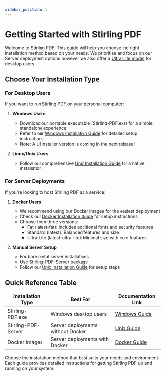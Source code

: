 ```yaml
---
sidebar_position: 1
---
```

# Getting Started with Stirling PDF

Welcome to Stirling PDF! This guide will help you choose the right installation method based on your needs.
We prioritise and focus on our Server deployment options however we also offer a [Ultra-Lite model](/Installation/Docker/Docker%20Versions) for desktop users

## Choose Your Installation Type

### For Desktop Users
If you want to run Stirling PDF on your personal computer:

1. **Windows Users**
   - Download our portable executable (Stirling-PDF.exe) for a simple, standalone experience
   - Refer to our [Windows Installation Guide](/Installation/Windows%20Installation) for detailed setup instructions
   - Note: A UI installer version is coming in the next release!

2. **Linux/Unix Users**
   - Follow our comprehensive [Unix Installation Guide](/Installation/Unix%20Installation) for a native installation

### For Server Deployments
If you're looking to host Stirling PDF as a service:

1. **Docker Users**
   - We recommend using our Docker images for the easiest deployment
   - Check our [Docker Installation Guide](/Installation/Docker/Docker%20Install) for setup instructions
   - Choose from three versions:
     - Fat (latest-fat): Includes additional fonts and security features
     - Standard (latest): Balanced features and size
     - Ultra-Lite (latest-ultra-lite): Minimal size with core features

2. **Manual Server Setup**
   - For bare metal server installations
   - Use Stirling-PDF-Server package
   - Follow our [Unix Installation Guide](/Installation/Unix%20Installation) for setup steps

## Quick Reference Table

| Installation Type | Best For | Documentation Link |
|------------------|----------|-------------------|
| Stirling-PDF.exe | Windows desktop users | [Windows Guide](/Installation/Windows%20Installation) |
| Stirling-PDF-Server | Server deployments without Docker | [Unix Guide](/Installation/Unix%20Installation) |
| Docker Images | Server deployments with Docker | [Docker Guide](/Installation/Docker/Docker%20Install) |

Choose the installation method that best suits your needs and environment. Each guide provides detailed instructions for getting Stirling PDF up and running on your system.